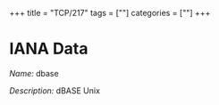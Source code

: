 +++
title = "TCP/217"
tags = [""]
categories = [""]
+++

# IANA Data

_Name:_ dbase

_Description:_ dBASE Unix

